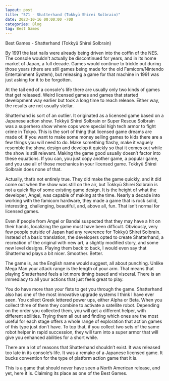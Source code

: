 ```yaml
---
layout: post
title: "571 - Shatterhand (Tokkyū Shirei Solbrain)"
date: 2023-10-16 00:00:00 -700
categories: Blog
tag: Best Games
---
```


Best Games - Shatterhand (Tokkyū Shirei Solbrain)

By 1991 the last nails were already being driven into the coffin of the NES. The console wouldn't actually be discontinued for years, and in its home market of Japan, a full decade. Games would continue to trickle out during those years (there are still games being made for the old Famicom/Nintendo Entertainment System), but releasing a game for that machine in 1991 was just asking for it to be forgotten.

At the tail end of a console's life there are usually only two kinds of games that get released. Weird licensed games and games that started development way earlier but took a long time to reach release. Either way, the results are not usually stellar.

Shatterhand is sort of an outlier. It originated as a licensed game based on a Japanese action show. Tokkyū Shirei Solbrain or Super Rescue Solbrain was a superhero show where cops wore special high tech armor to fight crime in Tokyo. This is the sort of thing that licensed game dreams are made of. If you want to make some money selling games to kids there are a few things you will need to do. Make something flashy, make it vaguely resemble the show, design and develop it quickly so that it comes out while the show is still relevant. Making the game good usually doesn’t factor into these equations. If you can, you just copy another game, a popular game, and you use all of those mechanics in your licensed game. Tokkyū Shirei Solbrain does none of that.

Actually, that’s not entirely true. They did make the game quickly, and it did come out when the show was still on the air, but Tokkyū Shirei Solbrain is not a quick flip of some existing game design. It is the height of what the developer, Angel, was capable of making at the time. Nearly a decade into working with the famicom hardware, they made a game that is rock solid, interesting, challenging, beautiful, and, above all, fun. That isn’t normal for licensed games.

Even if people from Angel or Bandai suspected that they may have a hit on their hands, localizing the game must have been difficult. Obviously, very few people outside of Japan had any reverence for Tokkyū Shirei Solbrain. Instead of a basic translation, the developers opted to create Shatterhand, a recreation of the original with new art, a slightly modified story, and some new level designs. Playing them back to back, I would even say that Shatterhand plays a bit nicer. Smoother. Better.

The game is, as the English name would suggest, all about punching. Unlike Mega Man your attack range is the length of your arm. That means that playing Shatterhand feels a lot more timing based and visceral. There is an immediacy to all your actions that just feels great to play.

You do have more than your fists to get you through the game. Shatterhand also has one of the most innovative upgrade systems I think I have ever seen. You collect Greek lettered power ups, either Alpha or Beta. When you collect three of them they combine to activate a satellite robot. Depending on the order you collected them, you will get a different helper, with different abilities. Trying them all out and finding which ones are the most useful for each stage offers a whole range of exploration that action games of this type just don’t have. To top that, if you collect two sets of the same robot helper in rapid succession, they will turn into a super armor that will give you enhanced abilities for a short while.

There are a lot of reasons that Shatterhand shouldn’t exist. It was released too late in its console’s life. It was a remake of a Japanese licensed game. It bucks convention for the type of platform action game that it is.

This is a game that should never have seen a North American release, and yet, here it is. Claiming its place as one of the Best Games.

​
